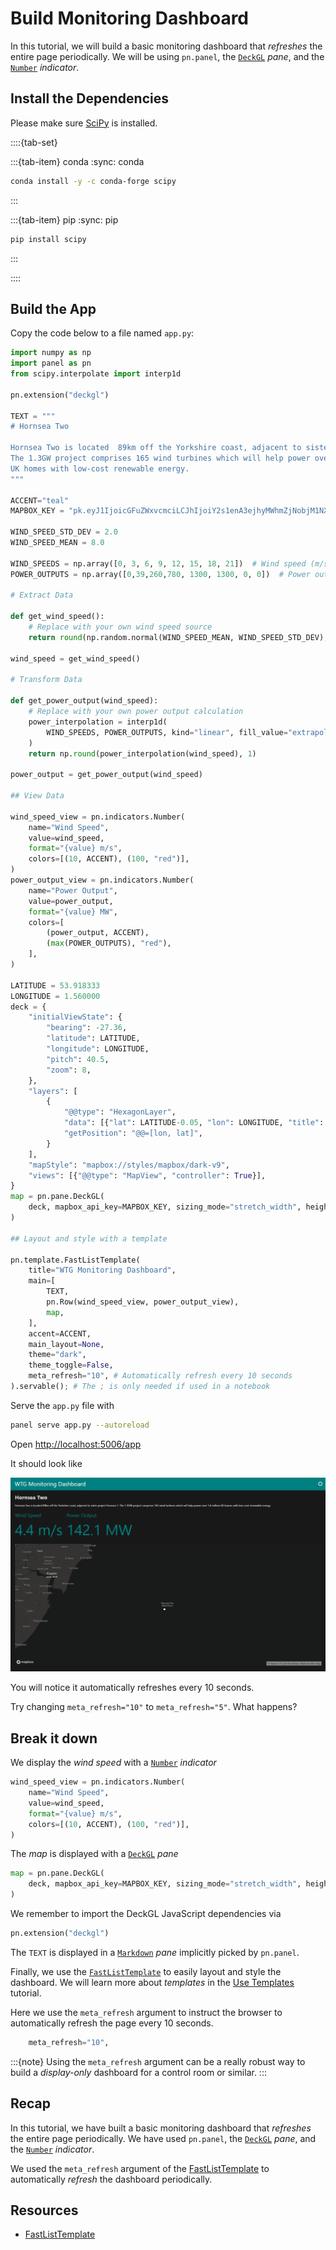 # Build Monitoring Dashboard

In this tutorial, we will build a basic monitoring dashboard that *refreshes* the entire page periodically. We will be using `pn.panel`, the [`DeckGL`](../../reference/panes/DeckGL.ipynb) *pane*, and the [`Number`](../../reference/indicators/Number.ipynb) *indicator*.

## Install the Dependencies

Please make sure [SciPy](https://scipy.org/) is installed.

::::{tab-set}

:::{tab-item} conda
:sync: conda

``` bash
conda install -y -c conda-forge scipy
```

:::

:::{tab-item} pip
:sync: pip

``` bash
pip install scipy
```

:::

::::

## Build the App

Copy the code below to a file named `app.py`:

```python
import numpy as np
import panel as pn
from scipy.interpolate import interp1d

pn.extension("deckgl")

TEXT = """
# Hornsea Two

Hornsea Two is located  89km off the Yorkshire coast, adjacent to sister project Hornsea 1. \
The 1.3GW project comprises 165 wind turbines which will help power over 1.4 million \
UK homes with low-cost renewable energy.
"""

ACCENT="teal"
MAPBOX_KEY = "pk.eyJ1IjoicGFuZWxvcmciLCJhIjoiY2s1enA3ejhyMWhmZjNobjM1NXhtbWRrMyJ9.B_frQsAVepGIe-HiOJeqvQ"

WIND_SPEED_STD_DEV = 2.0
WIND_SPEED_MEAN = 8.0

WIND_SPEEDS = np.array([0, 3, 6, 9, 12, 15, 18, 21])  # Wind speed (m/s)
POWER_OUTPUTS = np.array([0,39,260,780, 1300, 1300, 0, 0])  # Power output (MW)

# Extract Data

def get_wind_speed():
    # Replace with your own wind speed source
    return round(np.random.normal(WIND_SPEED_MEAN, WIND_SPEED_STD_DEV), 1)

wind_speed = get_wind_speed()

# Transform Data

def get_power_output(wind_speed):
    # Replace with your own power output calculation
    power_interpolation = interp1d(
        WIND_SPEEDS, POWER_OUTPUTS, kind="linear", fill_value="extrapolate"
    )
    return np.round(power_interpolation(wind_speed), 1)

power_output = get_power_output(wind_speed)

## View Data

wind_speed_view = pn.indicators.Number(
    name="Wind Speed",
    value=wind_speed,
    format="{value} m/s",
    colors=[(10, ACCENT), (100, "red")],
)
power_output_view = pn.indicators.Number(
    name="Power Output",
    value=power_output,
    format="{value} MW",
    colors=[
        (power_output, ACCENT),
        (max(POWER_OUTPUTS), "red"),
    ],
)

LATITUDE = 53.918333
LONGITUDE = 1.560000
deck = {
    "initialViewState": {
        "bearing": -27.36,
        "latitude": LATITUDE,
        "longitude": LONGITUDE,
        "pitch": 40.5,
        "zoom": 8,
    },
    "layers": [
        {
            "@@type": "HexagonLayer",
            "data": [{"lat": LATITUDE-0.05, "lon": LONGITUDE, "title": "HornSea Two"}],
            "getPosition": "@@=[lon, lat]",
        }
    ],
    "mapStyle": "mapbox://styles/mapbox/dark-v9",
    "views": [{"@@type": "MapView", "controller": True}],
}
map = pn.pane.DeckGL(
    deck, mapbox_api_key=MAPBOX_KEY, sizing_mode="stretch_width", height=600
)

## Layout and style with a template

pn.template.FastListTemplate(
    title="WTG Monitoring Dashboard",
    main=[
        TEXT,
        pn.Row(wind_speed_view, power_output_view),
        map,
    ],
    accent=ACCENT,
    main_layout=None,
    theme="dark",
    theme_toggle=False,
    meta_refresh="10", # Automatically refresh every 10 seconds
).servable(); # The ; is only needed if used in a notebook
```

Serve the `app.py` file with

```bash
panel serve app.py --autoreload
```

Open [http://localhost:5006/app](http://localhost:5006/app)

It should look like

![WTG Monitoring Dashboard](../../_static/images/monitoring_dashboard.png)

You will notice it automatically refreshes every 10 seconds.

Try changing `meta_refresh="10"` to `meta_refresh="5"`. What happens?

## Break it down

We display the *wind speed* with a [`Number`](../../reference/indicators/Number.ipynb) *indicator*

```python
wind_speed_view = pn.indicators.Number(
    name="Wind Speed",
    value=wind_speed,
    format="{value} m/s",
    colors=[(10, ACCENT), (100, "red")],
)
```

The *map* is displayed with a [`DeckGL`](../../reference/panes/DeckGL.ipynb) *pane*

```python
map = pn.pane.DeckGL(
    deck, mapbox_api_key=MAPBOX_KEY, sizing_mode="stretch_width", height=600
)
```

We remember to import the DeckGL JavaScript dependencies via

```python
pn.extension("deckgl")
```

The `TEXT` is displayed in a [`Markdown`](../../reference/panes/Markdown.ipynb) *pane* implicitly picked by `pn.panel`.

Finally, we use the [`FastListTemplate`](../../reference/templates/FastListTemplate.ipynb) to easily layout and style the dashboard. We will learn more about *templates* in the [Use Templates](templates.md) tutorial.

Here we use the `meta_refresh` argument to instruct the browser to automatically refresh the page every 10 seconds.

```python
    meta_refresh="10",
```

:::{note}
Using the `meta_refresh` argument can be a really robust way to build a *display-only* dashboard for a control room or similar.
:::

## Recap

In this tutorial, we have built a basic monitoring dashboard that *refreshes* the entire page periodically. We have used  `pn.panel`, the [`DeckGL`](../../reference/panes/DeckGL.ipynb) *pane*, and the [`Number`](../../reference/indicators/Number.ipynb) *indicator*.

We used the `meta_refresh` argument of the [FastListTemplate](../../reference/templates/FastListTemplate.ipynb) to automatically *refresh* the dashboard periodically.

## Resources

- [FastListTemplate](../../reference/templates/FastListTemplate.ipynb)
